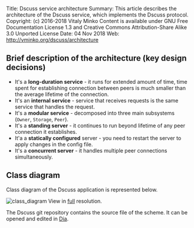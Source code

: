 Title:      Dscuss service architecture
Summary:    This article describes the architecture of the Dscuss service,
            which implements the Dscuss protocol.
Copyright:  (c) 2016-2018 Vitaly Minko
            Content is available under GNU Free Documentation License 1.3 and
            Creative Commons Attribution-Share Alike 3.0 Unported License
Date:       04 Nov 2018
Web:        http://vminko.org/dscuss/architecture


Brief description of the architecture (key design decisions)
------------------------------------------------------------

* It's a __long-duration service__ - it runs for extended amount of time, time
  spent for establishing connection between peers is much smaller than the
  average lifetime of the connection. 
* It's an __internal service__ - service that receives requests is the same
  service that handles the request.
* It's a __modular service__ - decomposed into three main subsystems (`Owner`,
`Storage`, `Peer`).
* It's a __standing server__ - it continues to run beyond lifetime of any peer
  connection it establishes.
* It'a a __statically configured__ server - you need to restart the server
  to apply changes in the config file.
* It's a __concurrent server__ - it handles multiple peer connections
  simultaneously.


Class diagram
-------------

Class diagram of the Dscuss application is represented below. 

![class_diagram][class_dia_img]
View in [full][class_dia_img] resolution.

The Dscuss git repository contains the source file of the scheme. It can be
opened and edited in [Dia][dia].


[class_dia_img]: /storage/dscuss/illustrations/class_dia.png
[dia]: https://wiki.gnome.org/Apps/Dia/
